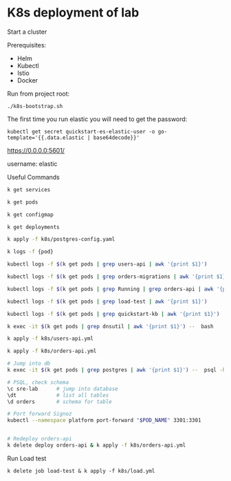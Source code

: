 # K8s deployment of lab

Start a cluster

Prerequisites:
- Helm
- Kubectl
- Istio
- Docker

Run from project root:
```
./k8s-bootstrap.sh
```

The first time you run elastic you will need to get the password:

`kubectl get secret quickstart-es-elastic-user -o go-template='{{.data.elastic | base64decode}}'`

https://0.0.0.0:5601/

username: elastic


Useful Commands
```bash
k get services

k get pods

k get configmap

k get deployments

k apply -f k8s/postgres-config.yaml

k logs -f {pod} 

kubectl logs -f $(k get pods | grep users-api | awk '{print $1}')

kubectl logs -f $(k get pods | grep orders-migrations | awk '{print $1}')

kubectl logs -f $(k get pods | grep Running | grep orders-api | awk '{print $1}')

kubectl logs -f $(k get pods | grep load-test | awk '{print $1}')

kubectl logs -f $(k get pods | grep quickstart-kb | awk '{print $1}')

k exec -it $(k get pods | grep dnsutil | awk '{print $1}') --  bash

k apply -f k8s/users-api.yml

k apply -f k8s/orders-api.yml

# Jump into db
k exec -it $(k get pods | grep postgres | awk '{print $1}') --  psql -h localhost -U morpheus --password -p 5432 sre-lab

# PSQL, check schema
\c sre-lab      # jump into database
\dt             # list all tables
\d orders       # schema for table

# Port forward Signoz
kubectl --namespace platform port-forward "$POD_NAME" 3301:3301


# Redeploy orders-api
k delete deploy orders-api & k apply -f k8s/orders-api.yml
```

Run Load test
```
k delete job load-test & k apply -f k8s/load.yml
```


